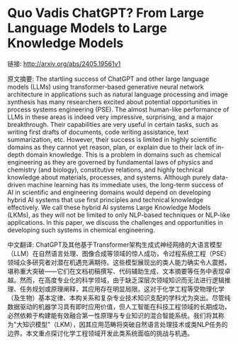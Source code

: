 # Quo Vadis ChatGPT? From Large Language Models to Large Knowledge Models

链接: http://arxiv.org/abs/2405.19561v1

原文摘要:
The startling success of ChatGPT and other large language models (LLMs) using
transformer-based generative neural network architecture in applications such
as natural language processing and image synthesis has many researchers excited
about potential opportunities in process systems engineering (PSE). The almost
human-like performance of LLMs in these areas is indeed very impressive,
surprising, and a major breakthrough. Their capabilities are very useful in
certain tasks, such as writing first drafts of documents, code writing
assistance, text summarization, etc. However, their success is limited in
highly scientific domains as they cannot yet reason, plan, or explain due to
their lack of in-depth domain knowledge. This is a problem in domains such as
chemical engineering as they are governed by fundamental laws of physics and
chemistry (and biology), constitutive relations, and highly technical knowledge
about materials, processes, and systems. Although purely data-driven machine
learning has its immediate uses, the long-term success of AI in scientific and
engineering domains would depend on developing hybrid AI systems that use first
principles and technical knowledge effectively. We call these hybrid AI systems
Large Knowledge Models (LKMs), as they will not be limited to only NLP-based
techniques or NLP-like applications. In this paper, we discuss the challenges
and opportunities in developing such systems in chemical engineering.

中文翻译:
ChatGPT及其他基于Transformer架构生成式神经网络的大语言模型（LLM）在自然语言处理、图像合成等领域的惊人成功，令过程系统工程（PSE）领域众多研究者对潜在机遇充满期待。这些模型展现出的类人能力确实令人震撼，堪称重大突破——它们在文档初稿撰写、代码辅助生成、文本摘要等任务中表现卓越。然而，在高度专业化的科学领域，由于缺乏深层次领域知识而无法进行逻辑推理、任务规划或原理阐释，其应用存在明显局限。这对于化学工程等受物理化学（及生物）基本定律、本构关系和复杂专业技术知识支配的学科尤为突出。尽管纯数据驱动的机器学习具有即时应用价值，但人工智能在科技工程领域的长期成功，必然依赖于构建能有效融合第一性原理与专业知识的混合智能系统。我们将其称为"大知识模型"（LKM），因其应用范畴将突破自然语言处理技术或类NLP任务的边界。本文重点探讨化学工程领域开发此类系统面临的挑战与机遇。
